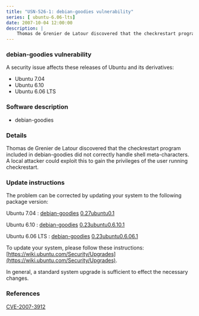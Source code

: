 ```yaml
---
title: "USN-526-1: debian-goodies vulnerability"
series: [ ubuntu-6.06-lts]
date: 2007-10-04 12:00:00
description: |
    Thomas de Grenier de Latour discovered that the checkrestart program included in debian-goodies did not correctly handle shell meta-characters.  A local attacker could exploit this to gain the privileges of the user running checkrestart. 
--- 
```

 
### debian-goodies vulnerability

A security issue affects these releases of Ubuntu and its derivatives:

* Ubuntu 7.04
* Ubuntu 6.10
* Ubuntu 6.06 LTS

### Software description

* debian-goodies 

### Details

Thomas de Grenier de Latour discovered that the checkrestart program included in debian-goodies did not correctly handle shell meta-characters. A local attacker could exploit this to gain the privileges of the user running checkrestart. 

### Update instructions

The problem can be corrected by updating your system to the following package version:

Ubuntu 7.04
 : [debian-goodies](https://launchpad.net/ubuntu/+source/debian-goodies) <span> [0.27ubuntu0.1](https://launchpad.net/ubuntu/+source/debian-goodies/0.27ubuntu0.1) </span> 

Ubuntu 6.10
 : [debian-goodies](https://launchpad.net/ubuntu/+source/debian-goodies) <span> [0.23ubuntu0.6.10.1](https://launchpad.net/ubuntu/+source/debian-goodies/0.23ubuntu0.6.10.1) </span> 

Ubuntu 6.06 LTS
 : [debian-goodies](https://launchpad.net/ubuntu/+source/debian-goodies) <span> [0.23ubuntu0.6.06.1](https://launchpad.net/ubuntu/+source/debian-goodies/0.23ubuntu0.6.06.1) </span> 

To update your system, please follow these instructions: [https://wiki.ubuntu.com/Security/Upgrades](https://wiki.ubuntu.com/Security/Upgrades).

In general, a standard system upgrade is sufficient to effect the necessary changes. 

### References

 [CVE-2007-3912](http://people.ubuntu.com/~ubuntu-security/cve/CVE-2007-3912)
 
